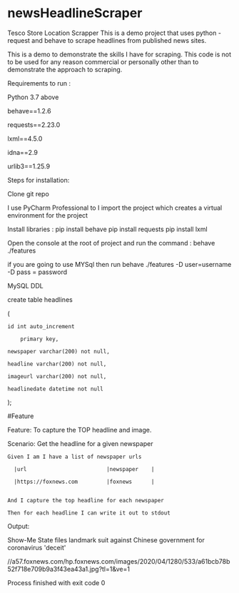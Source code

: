 # newsHeadlineScraper
Tesco Store Location Scrapper
This is a demo project that uses python - request and behave to scrape headlines from published news sites.

This is a demo to demonstrate the skills I have for scraping. This code is not to be used for any reason commercial or personally other than to demonstrate the approach to scraping.

Requirements to run :

Python 3.7 above

behave==1.2.6

requests==2.23.0

lxml==4.5.0

idna==2.9

urlib3==1.25.9

Steps for installation:

Clone git repo

I use PyCharm Professional to I import the project which creates a virtual environment for the project

Install libraries : pip install behave pip install requests pip install lxml

Open the console at the root of project and run the command :  behave ./features

if you are going to use MYSql then run behave ./features -D user=username -D pass = password

MySQL DDL 

create table headlines

(

	id int auto_increment
  
		primary key,
    
	newspaper varchar(200) not null,
  
	headline varchar(200) not null,
  
	imageurl varchar(200) not null,
  
	headlinedate datetime not null
  
);


#Feature

Feature: To capture the TOP headline and image.

  Scenario: Get the headline for a given newspaper

    Given I am I have a list of newspaper urls
    
      |url                         |newspaper    |
      
      |https://foxnews.com         |foxnews      |
      

    And I capture the top headline for each newspaper
    
    Then for each headline I can write it out to stdout
    
  Output:
  
  Show-Me State files landmark suit against Chinese government for coronavirus 'deceit'
  
//a57.foxnews.com/hp.foxnews.com/images/2020/04/1280/533/a61bcb78b52f718e709b9a3f43ea43a1.jpg?tl=1&ve=1

Process finished with exit code 0
  
